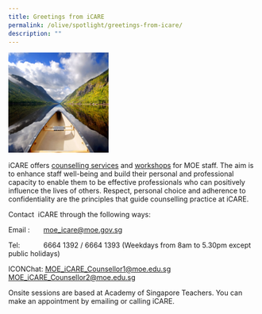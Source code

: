 ```yaml
---
title: Greetings from iCARE
permalink: /olive/spotlight/greetings-from-icare/
description: ""
---
```

<img src="/images/canoe2.png"  
style="width:40%">

iCARE offers [counselling services](http://www.academyofsingaporeteachers.moe.gov.sg/professional-growth/staff-well-being/icare) and [workshops](http://www.academyofsingaporeteachers.moe.gov.sg/ast/slot/u2597/iCARE/iCARE_Workshops%20(2017)%20updated%2011%20Jan17.pdf) for MOE staff. The aim is to enhance staff well-being and build their personal and professional capacity to enable them to be effective professionals who can positively influence the lives of others. Respect, personal choice and adherence to confidentiality are the principles that guide counselling practice at iCARE. 

  

  

Contact  iCARE through the following ways:

Email :       moe_icare@moe.gov.sg 

Tel:            6664 1392 / 6664 1393 (Weekdays from 8am to 5.30pm except public holidays)  

ICONChat: MOE_iCARE_Counsellor1@moe.edu.sg                  
                 MOE_iCARE_Counsellor2@moe.edu.sg
									
Onsite sessions are based at Academy of Singapore Teachers. You can make an appointment by emailing or calling iCARE.